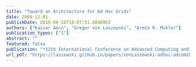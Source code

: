 ```yaml
---
title: "Toward an Architecture for Ad Hoc Grids"
date: 2004-12-01
publishDate: 2019-08-28T18:07:51.884806Z
authors: ["Kaizar Amin", "Gregor von Laszewski", "Armin R. Mikler"]
publication_types: ["1"]
abstract: ""
featured: false
publication: "*12th International Conference on Advanced Computing and Communications (ADCOM 2004)*"
url_pdf: "https://laszewski.github.io/papers/vonLaszewski-adhoc-adcom2004.pdf"
---
```


